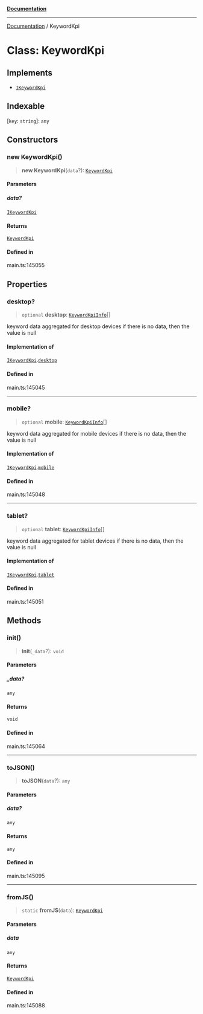 [**Documentation**](../README.md)

***

[Documentation](../README.md) / KeywordKpi

# Class: KeywordKpi

## Implements

- [`IKeywordKpi`](../interfaces/IKeywordKpi.md)

## Indexable

 \[`key`: `string`\]: `any`

## Constructors

### new KeywordKpi()

> **new KeywordKpi**(`data`?): [`KeywordKpi`](KeywordKpi.md)

#### Parameters

##### data?

[`IKeywordKpi`](../interfaces/IKeywordKpi.md)

#### Returns

[`KeywordKpi`](KeywordKpi.md)

#### Defined in

main.ts:145055

## Properties

### desktop?

> `optional` **desktop**: [`KeywordKpiInfo`](KeywordKpiInfo.md)[]

keyword data aggregated for desktop devices
if there is no data, then the value is null

#### Implementation of

[`IKeywordKpi`](../interfaces/IKeywordKpi.md).[`desktop`](../interfaces/IKeywordKpi.md#desktop)

#### Defined in

main.ts:145045

***

### mobile?

> `optional` **mobile**: [`KeywordKpiInfo`](KeywordKpiInfo.md)[]

keyword data aggregated for mobile devices
if there is no data, then the value is null

#### Implementation of

[`IKeywordKpi`](../interfaces/IKeywordKpi.md).[`mobile`](../interfaces/IKeywordKpi.md#mobile)

#### Defined in

main.ts:145048

***

### tablet?

> `optional` **tablet**: [`KeywordKpiInfo`](KeywordKpiInfo.md)[]

keyword data aggregated for tablet devices
if there is no data, then the value is null

#### Implementation of

[`IKeywordKpi`](../interfaces/IKeywordKpi.md).[`tablet`](../interfaces/IKeywordKpi.md#tablet)

#### Defined in

main.ts:145051

## Methods

### init()

> **init**(`_data`?): `void`

#### Parameters

##### \_data?

`any`

#### Returns

`void`

#### Defined in

main.ts:145064

***

### toJSON()

> **toJSON**(`data`?): `any`

#### Parameters

##### data?

`any`

#### Returns

`any`

#### Defined in

main.ts:145095

***

### fromJS()

> `static` **fromJS**(`data`): [`KeywordKpi`](KeywordKpi.md)

#### Parameters

##### data

`any`

#### Returns

[`KeywordKpi`](KeywordKpi.md)

#### Defined in

main.ts:145088

